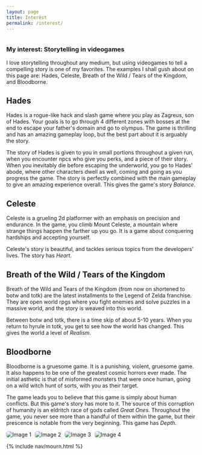 ```yaml
---
layout: page
title: Interest
permalink: /interest/
---
```





<style>
    /* Style looks pretty compact, trace grid-container and grid-item in the code */
    .grid-container {
        display: grid;
        grid-template-columns: repeat(auto-fill, minmax(150px, 1fr)); /* Dynamic columns */
        gap: 10px;
    }
    .grid-item {
        text-align: center;
    }
    .grid-item img {
        width: 100%;
        height: 100px; /* Fixed height for uniformity */
        object-fit: contain; /* Ensure the image fits within the fixed height */
    }
    .grid-item p {
        margin: 5px 0; /* Add some margin for spacing */
    }

      .image-gallery {
        display: flex;
        flex-wrap: nowrap;
        overflow-x: auto;
        gap: 10px;
        }

    .image-gallery img {
        max-height: 150px;
        object-fit: cover;
        border-radius: 5px;
    }
</style>

<!-- This grid_container class is for the CSS styling, the id is for JavaScript connection -->
<div class="grid-container" id="grid_container">
    <!-- content will be added here by JavaScript -->
</div>



### My interest: Storytelling in videogames
I love storytelling throughout any medium, but using videogames to tell a compelling story is one of my favorites. The examples I shall gush about on this page are: Hades, Celeste, Breath of the Wild / Tears of the Kingdom, and Bloodborne.

## Hades

Hades is a rogue-like hack and slash game where you play as Zagreus, son of Hades. Your goals is to go through 4 different zones with bosses at the end to escape your father's domain and go to olympus. The game is thrilling and has an amazing gameplay loop, but the best part about it is arguably the story.

The story of Hades is given to you in small portions throughout a given run, when you encounter npcs who give you perks, and a piece of their story. When you inevitably die before escaping the underworld, you go to Hades' abode, where other characters dwell as well, coming and going as you progress the game. The story is perfectly combined with the main gameplay to give an amazing experience overall. This gives the game's story *Balance*.

## Celeste

Celeste is a grueling 2d platformer with an emphasis on precision and endurance. In the game, you climb Mount Celeste, a mountain where strange things happen the farther up you go. It is a game about conquering hardships and accepting yourself.

Celeste's story is beautiful, and tackles serious topics from the developers' lives. The story has *Heart*.

## Breath of the Wild / Tears of the Kingdom

Breath of the Wild and Tears of the Kingdom (from now on shortened to botw and totk) are the latest installments to the Legend of Zelda franchise. They are open world rpgs where you fight enemies and solve puzzles in a massive world, and the story is weaved into this world. 

Between botw and totk, there is a time skip of about 5-10 years. When you return to hyrule in totk, you get to see how the world has changed. This gives the world a level of *Realism*.

## Bloodborne

Bloodborne is a gruesome game. It is a punishing, violent, gruesome game. It also happens to be one of the greatest cosmic horrors ever made. The initial asthetic is that of misformed monsters that were once human, going on a wild witch hunt of sorts, with you as their target. 

The game leads you to believe that this game is simply about human conflicts. But this game's story has more to it. The source of this corruption of humanity is an eldritch race of gods called *Great Ones*. Throughout the game, you never see more than a handful of them within the game, but their prescence is notable from the very beginning. This game has *Depth*.

<div class="image-gallery">
  <img src="{{site.baseurl}}/images/about/Bloodborne.jpg" alt="Image 1">
  <img src="{{site.baseurl}}/images/about/botw.jpg" alt="Image 2">
 <img src="{{site.baseurl}}/images/about/totk.jpeg" alt="Image 3">
 <img src="{{site.baseurl}}/images/about/Stardew.jpg" alt="Image 4">
</div>




{% include nav/mourn.html %}




<script src="https://utteranc.es/client.js"
        repo="{{ site.github_username }}/{{ site.github_repo | default: site.baseurl | remove: "/" }}"
        issue-term="title"
        label="blogpost-comment"
        theme="github-light"
        crossorigin="anonymous"
        async>
</script>
